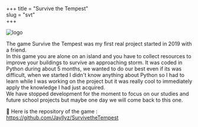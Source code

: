 +++
title = "Survive the Tempest"  
slug = "svt"	
+++

<img src="images/logo.jpg" alt="logo" id="logo"/> 
 
The game Survive the Tempest was my first real project started in 2019 with a friend.  
  In this game you are alone on an island and you have to collect resources to improve your buildings to survive an approaching storm.
It was coded in Python during about 5 months, we wanted to do our best even if its was difficult, when we started I didn't know anything 
about Python so I had to learn while I was working on the project but it was really cool to immediately apply the knowledge I had just acquired.   
  We have stopped development for the moment to focus on our studies and future school projects but maybe one day we will come back to this one.

📌 Here is the repository of the game : https://github.com/Jayllyz/SurvivetheTempest   

